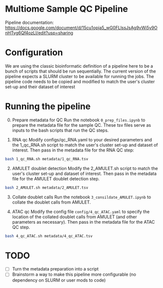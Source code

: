 # Multiome Sample QC Pipeline
Pipeline documentation: https://docs.google.com/document/d/15cu1opja5_wG0FLlssJsAg9vWi5y9OnHTvg6Qf4ozLI/edit?usp=sharing

# Configuration
We are using the classic bioinformatic definition of a pipeline here to be a bunch of scripts that should be run sequentially. The current version of the pipeline expects a SLURM cluster to be available for running the jobs. The pipeline code needs to be copied and modified to match the user's cluster set-up and their dataset of interest

# Running the pipeline
0. Prepare metadata for QC
Run the notebook `0_prep_files.ipynb` to prepare the metadata file for the sample QC. These tsv files serve as inputs to the bash scripts that run the QC steps.

1. RNA qc
Modify configs/qc_RNA.yaml to your desired parameters and the 1_qc_RNA.sh script to match the user's cluster set-up and dataset of interest. Then pass in the metadata file for the RNA QC step:
```bash
bash 1_qc_RNA.sh metadata/1_qc_RNA.tsv
```

2. AMULET doublet detection
Modify the 2_AMULET.sh script to match the user's cluster set-up and dataset of interest. Then pass in the metadata file for the AMULET doublet detection step.
```bash
bash 2_AMULET.sh metadata/2_AMULET.tsv
```

3. Collate doublet calls
Run the notebook `3_consildate_AMULET.ipynb` to collate the doublet calls from AMULET.

4. ATAC qc
Modify the config file `config/4_qc_ATAC.yaml` to specify the location of the collated doublet calls from AMULET (and other parameters as necessary). Then pass in the metadata file for the ATAC QC step.
```bash
bash 4_qc_ATAC.sh metadata/4_qc_ATAC.tsv
```

# TODO
- [ ] Turn the metadata preparation into a script
- [ ] Brainstorm a way to make this pipeline more configurable (no dependency on SLURM or user mods to code)
